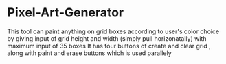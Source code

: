 # Pixel-Art-Generator
This tool can paint anything on grid boxes according to user's color choice by giving input of grid height and width  (simply pull horizonatally) with maximum input of 35 boxes
It has four buttons of create and clear grid , along with paint and erase buttons which is used parallely 
